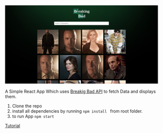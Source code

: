 
![Sample Image](https://github.com/Logan-47/BreakingBadAPI/blob/master/sample.png?raw=true)

A Simple React App Which uses [Breakig Bad API](https://breakingbadapi.com/) to fetch Data and displays them.

1. Clone the repo
2. install all dependencies by running ```npm install ``` from root folder.
3. to run App ```npm start```


[Tutorial](https://www.youtube.com/watch?v=YaioUnMw0mo)
